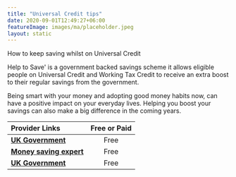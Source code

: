 ```yaml
---
title: "Universal Credit tips"
date: 2020-09-01T12:49:27+06:00
featureImage: images/ma/placeholder.jpeg
layout: static
---
```


How to keep saving whilst on Universal Credit

Help to Save' is a government backed savings scheme it allows eligible people on Universal Credit and Working Tax Credit to receive an extra boost to their regular savings from the government.

Being smart with your money and adopting good money habits now, can have a positive impact on your everyday lives. Helping you boost your savings can also make a big difference in the coming years.

| Provider Links      | Free or Paid  |  
| :-----------          | :--------------:      |  
| [**UK Government**](https://www.gov.uk/get-help-savings-low-income) | Free | 
| [**Money saving expert**](https://www.moneysavingexpert.com/savings/help-to-save/) | Free | 
| [**UK Government**](https://www.gov.uk/sign-in-help-to-save) | Free | 
  

<br/><br/>






